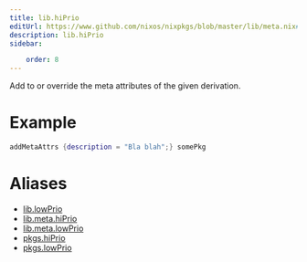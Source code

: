 ```yaml
---
title: lib.hiPrio
editUrl: https://www.github.com/nixos/nixpkgs/blob/master/lib/meta.nix#L21C28
description: lib.hiPrio
sidebar:

    order: 8
---
```


Add to or override the meta attributes of the given
derivation.

# Example

```nix
addMetaAttrs {description = "Bla blah";} somePkg
```


# Aliases

- [lib.lowPrio](reference/lib/lib-lowPrio)
- [lib.meta.hiPrio](reference/lib/meta/lib-meta-hiPrio)
- [lib.meta.lowPrio](reference/lib/meta/lib-meta-lowPrio)
- [pkgs.hiPrio](reference/pkgs/pkgs-hiPrio)
- [pkgs.lowPrio](reference/pkgs/pkgs-lowPrio)



